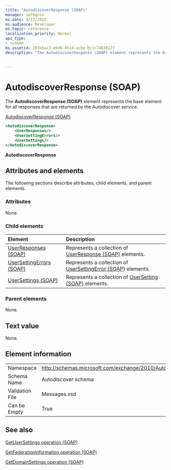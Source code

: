 ```yaml
---
title: "AutodiscoverResponse (SOAP)"
manager: sethgros
ms.date: 9/17/2015
ms.audience: Developer
ms.topic: reference
localization_priority: Normal
api_type:
- schema
ms.assetid: 203a5ac3-ebd0-4514-acbe-bc1c74638127
description: "The AutodiscoverResponse (SOAP) element represents the base element for all responses that are returned by the Autodiscover service."
 
 
---
```


# AutodiscoverResponse (SOAP)

The **AutodiscoverResponse (SOAP)** element represents the base element for all responses that are returned by the Autodiscover service. 
  
[AutodiscoverResponse (SOAP)](autodiscoverresponse-soap.md)
  
```XML
<AutodiscoverResponse>
    <UserResponses/>
    <UserSettingErrors/>
    <UserSettings/>
</AutodiscoverResponse>

```

 **AutodiscoverResponse**
## Attributes and elements

The following sections describe attributes, child elements, and parent elements.
  
### Attributes

None.
  
### Child elements

|**Element**|**Description**|
|:-----|:-----|
|[UserResponses (SOAP)](userresponses-soap.md) <br/> |Represents a collection of [UserResponse (SOAP)](userresponse-soap.md) elements.  <br/> |
|[UserSettingErrors (SOAP)](usersettingerrors-soap.md) <br/> |Represents a collection of [UserSettingError (SOAP)](usersettingerror-soap.md) elements.  <br/> |
|[UserSettings (SOAP)](usersettings-soap.md) <br/> |Represents a collection of [UserSetting (SOAP)](usersetting-soap.md) elements.  <br/> |
   
### Parent elements

None.
  
## Text value

None.
  
## Element information

|||
|:-----|:-----|
|Namespace  <br/> |http://schemas.microsoft.com/exchange/2010/Autodiscover  <br/> |
|Schema Name  <br/> |Autodiscover schema  <br/> |
|Validation File  <br/> |Messages.xsd  <br/> |
|Can be Empty  <br/> |True  <br/> |
   
## See also



[GetUserSettings operation (SOAP)](getusersettings-operation-soap.md)
  
[GetFederationInformation operation (SOAP)](getfederationinformation-operation-soap.md)
  
[GetDomainSettings operation (SOAP)](getdomainsettings-operation-soap.md)

